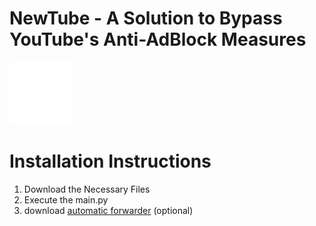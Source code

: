 # NewTube - A Solution to Bypass YouTube's Anti-AdBlock Measures
<img src="./static/logo.png" alt="Logo" width="100" height="100">

# Installation Instructions

1. Download the Necessary Files
2. Execute the main.py
3. download [automatic forwarder](https://greasyfork.org/de/scripts/478568-newtube) (optional)
